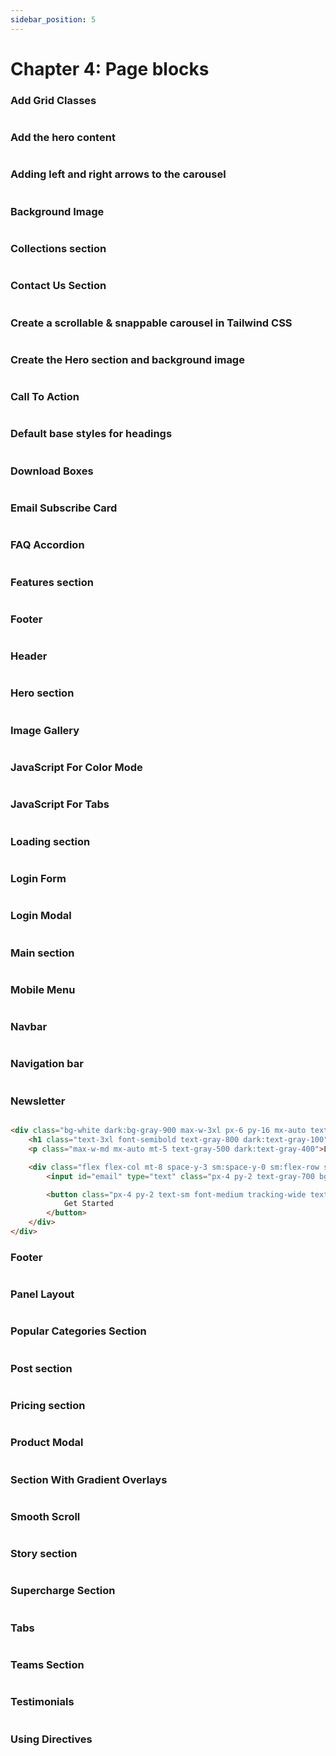 ```yaml
---
sidebar_position: 5
---
```


# Chapter 4: Page blocks

### Add Grid Classes

```html

```

### Add the hero content

```html

```

### Adding left and right arrows to the carousel

```html

```

### Background Image

```html

```

### Collections section

```html

```

### Contact Us Section

```html

```

### Create a scrollable & snappable carousel in Tailwind CSS

```html

```

### Create the Hero section and background image

```html

```

### Call To Action

```html

```

### Default base styles for headings

```html

```

### Download Boxes

```html

```

### Email Subscribe Card

```html

```

### FAQ Accordion

```html

```

### Features section

```html

```

### Footer

```html

```

### Header

```html

```

### Hero section

```html

```

### Image Gallery

```html

```

### JavaScript For Color Mode

```html

```

### JavaScript For Tabs

```html

```

### Loading section

```html

```

### Login Form

```html

```

### Login Modal

```html

```

### Main section

```html

```

### Mobile Menu

```html

```

### Navbar

```html

```

### Navigation bar

```html

```

### Newsletter 

```html

<div class="bg-white dark:bg-gray-900 max-w-3xl px-6 py-16 mx-auto text-center">
    <h1 class="text-3xl font-semibold text-gray-800 dark:text-gray-100">Newsletter</h1>
    <p class="max-w-md mx-auto mt-5 text-gray-500 dark:text-gray-400">Lorem ipsum dolor sit amet, consectetur adipisicing elit. Perferendis, minus tempora nemo quos</p>

    <div class="flex flex-col mt-8 space-y-3 sm:space-y-0 sm:flex-row sm:justify-center sm:-mx-2">
        <input id="email" type="text" class="px-4 py-2 text-gray-700 bg-white border rounded-md sm:mx-2 dark:bg-gray-900 dark:text-gray-300 dark:border-gray-600 focus:border-blue-400 dark:focus:border-blue-300 focus:outline-none focus:ring focus:ring-blue-300 focus:ring-opacity-40" placeholder="Email Address">

        <button class="px-4 py-2 text-sm font-medium tracking-wide text-white capitalize transition-colors duration-300 transform bg-blue-700 rounded-md sm:mx-2 hover:bg-blue-600 focus:outline-none focus:bg-blue-600">
            Get Started
        </button>
    </div>
</div>

```

### Footer

```html

```

### Panel Layout

```html

```

### Popular Categories Section

```html

```

### Post section

```html

```

### Pricing section

```html

```

### Product Modal

```html

```

### Section With Gradient Overlays

```html

```

### Smooth Scroll

```html

```

### Story section

```html

```

### Supercharge Section

```html

```

### Tabs

```html

```

### Teams Section

```html

```

### Testimonials

```html

```

### Using Directives

```html

```
